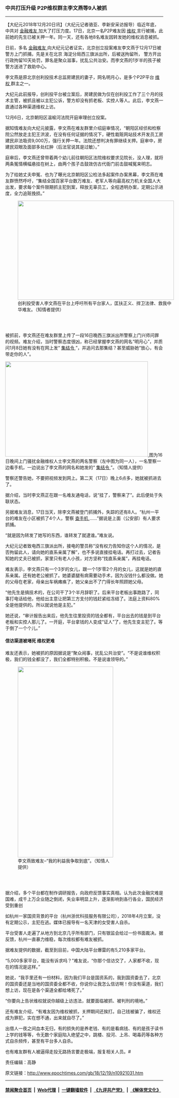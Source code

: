 ### 中共打压升级 P2P维权群主李文燕等9人被抓
------------------------

<p>
 【大纪元2018年12月20日讯】（大纪元记者骆亚、李新安采访报导）临近年底，中共对
 <a href="http://www.epochtimes.com/gb/tag/%E9%87%91%E8%9E%8D%E9%9A%BE%E5%8F%8B.html">
  金融难友
 </a>
 加大了打压力度。17日，北京一名P2P难友因
 <a href="http://www.epochtimes.com/gb/tag/%E7%BB%B4%E6%9D%83.html">
  维权
 </a>
 言行被捕，此前她的先生已被关押一年。同一天，还有各地8名难友因转发她的维权消息被抓。
</p>
<p>
 日前，多名
 <a href="http://www.epochtimes.com/gb/tag/%E9%87%91%E8%9E%8D%E9%9A%BE%E5%8F%8B.html">
  金融难友
 </a>
 向大纪元记者证实，北京创立投案难友李文燕于12月17日被警方上门抓捕，先是关在北京
 <span class="s1">
  海淀分局西三旗派出所，后被送拘留所，
 </span>
 警方开出行政拘留10天处罚，罪名是聚众滋事，扰乱公共治安。而李文燕的1岁半的孩子被警方送进了救助中心。
</p>
<p>
 李文燕是原北京创利投技术总监房建民的妻子，网名明月心，是多个P2P平台
 <a href="http://www.epochtimes.com/gb/tag/%E7%BB%B4%E6%9D%83.html">
  维权
 </a>
 群主之一。
</p>
<p>
 大纪元此前报导，创利投平台被立案后，房建民做为仅在创利投工作了三个月的技术主管，被抓且被以主犯公诉，警方却没有抓老板、实控人等人。此后，李文燕一直通过各种渠道维权上访。
</p>
<p>
 12月6日，北京朝阳区温榆河法院开庭审理创立投案。
</p>
<p>
 据知情难友向大纪元披露，李文燕在难友群里介绍庭审情况，“朝阳区经侦和检察院公然放走主犯王洪波，在没有任何证据的情况下，硬性栽赃网站技术开发员工房建民非法吸资9,000万，强行关押一年。法院还想判决有罪继续关押。庭审中，房建民双眼及面部多处红肿（后法官说其是过敏）。”
</p>
<p>
 庭审后，李文燕还曾带着两个幼儿前往朝阳区法院维权要求见院长，没人理，就将两条冤情横幅悬挂在树上，由两个孩子击鼓效仿古代衙门前击鼓喊冤来明志。
</p>
<p>
 为了给她丈夫申冤、也为了曝光北京朝阳区公检法多起案件办案黑幕，李文燕在难友群愤然呼吁，“集结全国百家平台数万难友、老军人等向最高权力机关全国人大出发，要求每个案件限期抓主犯到案，释放无辜员工，全程透明办案，定期公示进度，全力追赃挽损。”
</p>
<figure class="wp-caption aligncenter" id="attachment_10922487" style="width: 498px">
 <a href="http://i.epochtimes.com/assets/uploads/2018/12/0841bf24f531aa9dade7ddd253ae9342.jpg">
  <img alt="" class=" wp-image-10922487" height="316" src="http://i.epochtimes.com/assets/uploads/2018/12/0841bf24f531aa9dade7ddd253ae9342.jpg" width="498"/>
 </a>
 <br/><figcaption class="wp-caption-text">
  创利投受害人李文燕在平台上呼吁所有平台家人，匡扶正义、捍卫法律、救我中华难友。（知情者提供）
 </figcaption><br/>
</figure><br/>
<p>
 被抓前，李文燕还在难友群里上传了一段16日晚西三旗派出所警察上门兴师问罪的视频。难友介绍，当时警察态度很凶，称已经掌握李文燕的网名“明月心”，并质问1月8日她有没有在网上发“
 <a href="http://www.epochtimes.com/gb/tag/%E9%9B%86%E7%BB%93%E4%BB%A4.html">
  集结令
 </a>
 ”，并追问去那集结？甚至威胁她“放心，有会带走你的人”。
</p>
<p>
 <a href="http://i.epochtimes.com/assets/uploads/2018/12/00FotoJet.jpg">
  <img alt="" class="wp-image-10921086 aligncenter" height="303" src="http://i.epochtimes.com/assets/uploads/2018/12/00FotoJet-600x400.jpg" width="455"/>
 </a>
 图为16日晚间上门骚扰金融维权人士李文燕的两名警察（左中图为同一人），一名警察一边看手机，一边说出了李文燕的网名和她发的“
 <a href="http://www.epochtimes.com/gb/tag/%E9%9B%86%E7%BB%93%E4%BB%A4.html">
  集结令
 </a>
 ”。（知情人提供）
</p>
<p>
 警察还警告她，不要把视频发到网上。第二天（17日）晚上6点多，她就被抓进去了。
</p>
<p>
 据介绍，当时李文燕正在跟一名难友通电话，说“挂了，警察来了”。此后便处于失联状态。
</p>
<p>
 另据难友消息，17日当天，除李文燕被登门抓捕外，失踪的还有8人。“杭州一平台的难友在小区被抓了4个人，警察
 <a href="http://www.epochtimes.com/gb/tag/%E6%9F%A5%E6%89%8B%E6%9C%BA.html">
  查手机
 </a>
 ……”据说是上面（公安部）有人要求抓捕。
</p>
<p>
 “就是因为转发了她写的东西，谁转发了就逮谁。”难友说。
</p>
<p>
 大纪元记者致电西三旗派出所，接电的警员称“没有权力告知你这个人的情况，是否拘留此人，请向她的直系亲属了解”，也不多说直接挂电话。再打过去，记者告知她的丈夫已被抓，家里只有老人小孩，对方坚称“找直系亲属”，再挂电话。
</p>
<p>
 难友表示，李文燕只有一个3岁的女儿，跟一个1岁零2个月的女儿，这就是她的直系亲属。还有她老公被抓了。她婆婆腿有病需要动手术，因为没钱什么都没做。她的父母在老家，母亲出车祸瘫痪了，她父亲出不了门得长年照顾她父母。
</p>
<p>
 “他先生是搞技术的，在公司干了3个半月辞职了。后来平台老板出事跑路了，同事打电话给他，他给出主意让把第三方支付的钱赶紧给冻结了。法庭上资料80%全是他提供的。所以就说他是主犯。”
</p>
<p>
 她还说，“审计报告出来后，他先生往里投资的钱全都有，平台出去的钱是到平台老板和实控人那儿了。一开庭，平台拿钱的人变成“证人”了，他先生变主犯了。等于倒了一个个儿。”
</p>
<h4>
 信访渠道被堵死 维权更难
</h4>
<p>
 难友还表示，她被抓的原因据说是“聚众闹事，扰乱公共治安”。“不是说谁维权积极，我们的钱全都没了，我们全都特别积极。不是说谁领导的。”
</p>
<figure class="wp-caption aligncenter" id="attachment_10921058" style="width: 304px">
 <a href="http://i.epochtimes.com/assets/uploads/2018/12/ade504f06f4d5cb8c89742e3c7c01ab2.jpg">
  <img alt="" class="wp-image-10921058 " height="608" src="http://i.epochtimes.com/assets/uploads/2018/12/ade504f06f4d5cb8c89742e3c7c01ab2-200x400.jpg" width="304"/>
 </a>
 <br/><figcaption class="wp-caption-text">
  李文燕致难友–“我的利益我争取到底”。（知情人提供）
 </figcaption><br/>
</figure><br/>
<p>
 <span class="tlid-translation translation">
  据介绍，多个平台都在制作调研报告，向政府反馈事实真相。认为此次金融灾难是国难，成千上万企业随之倒闭，失业率明显上升，逐渐影响到各行各业，国民经济受到重创
 </span>
</p>
<p>
 如杭州一家国资背景的平台（杭州浙优科技服务有限公司），2018年4月立案，没有定期公示，主犯在逃。媒体已报导有一名天津的女受害人自杀。
</p>
<p>
 平台受害人走遍了从地方到北京几乎所有部门，只有银监会给过一份书面裁决。据反馈，杭州一直暴力维稳，每次维权都有难友被抓。
</p>
<p>
 据难友提供的数据，截至到目前，中国大陆平台爆雷的有5,210多家平台。
</p>
<p>
 “5,000多家平台，能没有诉求吗？”难友说，“你那个信访交了，人家都不收，现在的情况是这样。”
</p>
<p>
 她说，“我手里还有一份材料，因为我们平台是国资系的，我到国资委去了，北京的国资委还是当地的国资委全都不收，你说你让我怎么信访啊！你没有渠道，我们想上访，现在是各个渠道全都给堵死了。”
</p>
<p>
 “你要向上告状维权就说你越级上访违法，就要面临被抓、被判刑的境地。”
</p>
<p>
 还有难友介绍，“有难友因为维权被抓，关押期间还挨打。自己钱被骗了，维权还成为罪犯，实在想不通，出来就自尽了。”
</p>
<p>
 出借人一夜之间血本无归，有的损失的是养老钱、有的是看病钱、有的是孩子读书上学的钱等等，令无数个家庭陷入绝望之中，跳楼、投河、上吊、喝毒药等各种方式自杀频传，甚至有平台多人自杀。
</p>
<p>
 也有难友群有人被逼得走投无路扬言要走极端，报复相关人员。#
</p>
<p>
 责任编辑：高静
</p>

原文链接：http://www.epochtimes.com/gb/18/12/19/n10921031.htm


------------------------
#### [禁闻聚合首页](https://github.com/gfw-breaker/banned-news/blob/master/README.md) &nbsp;|&nbsp; [Web代理](https://github.com/gfw-breaker/open-proxy/blob/master/README.md) &nbsp;|&nbsp; [一键翻墙软件](https://github.com/gfw-breaker/nogfw/blob/master/README.md) &nbsp;|&nbsp; [《九评共产党》](https://github.com/gfw-breaker/9ping.md/blob/master/README.md#九评之一评共产党是什么) &nbsp;|&nbsp; [《解体党文化》](https://github.com/gfw-breaker/jtdwh.md/blob/master/README.md#绪论)